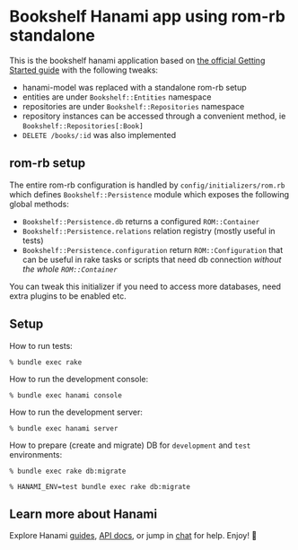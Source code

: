 # Bookshelf Hanami app using rom-rb standalone

This is the bookshelf hanami application based on [the official Getting Started guide](https://guides.hanamirb.org/introduction/getting-started/) with the following tweaks:

- hanami-model was replaced with a standalone rom-rb setup
- entities are under `Bookshelf::Entities` namespace
- repositories are under `Bookshelf::Repositories` namespace
- repository instances can be accessed through a convenient method, ie `Bookshelf::Repositories[:Book]`
- `DELETE /books/:id` was also implemented

## rom-rb setup

The entire rom-rb configuration is handled by `config/initializers/rom.rb` which defines `Bookshelf::Persistence` module which exposes the following global methods:

- `Bookshelf::Persistence.db` returns a configured `ROM::Container`
- `Bookshelf::Persistence.relations` relation registry (mostly useful in tests)
- `Bookshelf::Persistence.configuration` return `ROM::Configuration` that can be useful in rake tasks or scripts that need db connection *without the whole `ROM::Container`*

You can tweak this initializer if you need to access more databases, need extra plugins to be enabled etc.

## Setup

How to run tests:

```
% bundle exec rake
```

How to run the development console:

```
% bundle exec hanami console
```

How to run the development server:

```
% bundle exec hanami server
```

How to prepare (create and migrate) DB for `development` and `test` environments:

```
% bundle exec rake db:migrate

% HANAMI_ENV=test bundle exec rake db:migrate
```

## Learn more about Hanami

Explore Hanami [guides](http://hanamirb.org/guides/), [API docs](http://docs.hanamirb.org/1.3.1/), or jump in [chat](http://chat.hanamirb.org) for help. Enjoy! 🌸
